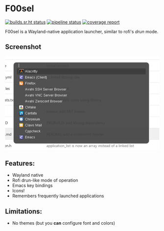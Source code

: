 # F00sel

[![builds.sr.ht status](https://builds.sr.ht/~dnkl/f00sel.svg)](https://builds.sr.ht/~dnkl/f00sel?)
[![pipeline status](https://gitlab.com/dnkl/f00sel/badges/master/pipeline.svg)](https://gitlab.com/dnkl/f00sel/commits/master)
[![coverage report](https://gitlab.com/dnkl/f00sel/badges/master/coverage.svg)](https://gitlab.com/dnkl/f00sel/commits/master)

F00sel is a Wayland-native application launcher, similar to rofi's
_drun_ mode.


## Screenshot

![Screenshot](doc/screenshot.png)


## Features:

- Wayland native
- Rofi drun-like mode of operation
- Emacs key bindings
- Icons!
- Remembers frequently launched applications


## Limitations:

- No themes (but you **can** configure font and colors)
